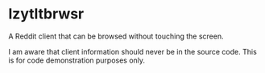 # lzytltbrwsr
A Reddit client that can be browsed without touching the screen.

I am aware that client information should never be in the source code. This is for code demonstration purposes only.
